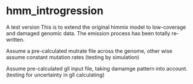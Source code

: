 # hmm_introgression
A test version
This is to extend the original himmix model to low-coverage and damaged genomic data.
The emission process has been totally re-written.

Assume a pre-calculated mutrate file across the genome, other wise assume constant mutation rates
(testing by simulation)

Assume pre-calculated gll input file, taking damamge pattern into account.
(testing for uncertainty in gll calculating)

